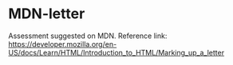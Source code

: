 # MDN-letter
Assessment suggested on MDN. Reference link: https://developer.mozilla.org/en-US/docs/Learn/HTML/Introduction_to_HTML/Marking_up_a_letter
